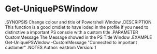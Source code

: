 # Get-UniquePSWindow


.SYNOPSIS
    Change colour and title of Powershell Window
.DESCRIPTION
    This function is a good cmdlet to have loded in the profile if you need to distinctive a important PS console with a custom title
.PARAMETER CustomMessage
    The Message showed in the PS Title Window
.EXAMPLE
    Get-UniquePSWindow -CustomMessage "Connected to important customer"
.NOTES
    Author: eastrom
    Version: 1

